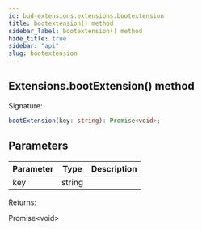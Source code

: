 ```yaml
---
id: bud-extensions.extensions.bootextension
title: bootextension() method
sidebar_label: bootextension() method
hide_title: true
sidebar: "api"
slug: bootextension
---
```


## Extensions.bootExtension() method

Signature:

```typescript
bootExtension(key: string): Promise<void>;
```

## Parameters

| Parameter | Type   | Description |
| --------- | ------ | ----------- |
| key       | string |             |

Returns:

Promise&lt;void&gt;
